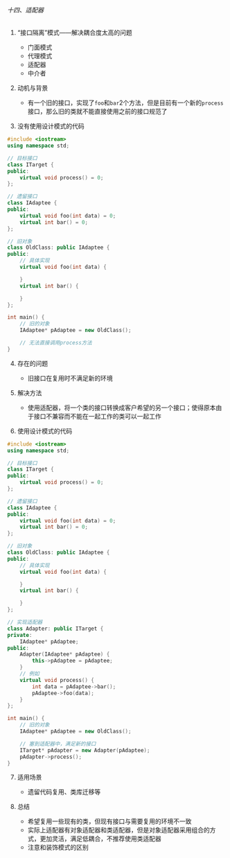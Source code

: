 ###### 十四、适配器

1. “接口隔离”模式——解决耦合度太高的问题
    - 门面模式
    - 代理模式
    - 适配器
    - 中介者

2. 动机与背景
    - 有一个旧的接口，实现了`foo`和`bar`2个方法，但是目前有一个新的`process`接口，那么旧的类就不能直接使用之前的接口规范了

3. 没有使用设计模式的代码
```cpp
#include <iostream>
using namespace std;

// 目标接口
class ITarget {
public:
    virtual void process() = 0;
};

// 遗留接口
class IAdaptee {
public:
    virtual void foo(int data) = 0;
    virtual int bar() = 0;
};

// 旧对象
class OldClass: public IAdaptee {
public:
    // 具体实现
    virtual void foo(int data) {

    }
    virtual int bar() {

    }
};

int main() {
    // 旧的对象
    IAdaptee* pAdaptee = new OldClass();

    // 无法直接调用process方法
}
```

4. 存在的问题
    - 旧接口在复用时不满足新的环境

5. 解决方法
    - 使用适配器，将一个类的接口转换成客户希望的另一个接口；使得原本由于接口不兼容而不能在一起工作的类可以一起工作

6. 使用设计模式的代码
```cpp
#include <iostream>
using namespace std;

// 目标接口
class ITarget {
public:
    virtual void process() = 0;
};

// 遗留接口
class IAdaptee {
public:
    virtual void foo(int data) = 0;
    virtual int bar() = 0;
};

// 旧对象
class OldClass: public IAdaptee {
public:
    // 具体实现
    virtual void foo(int data) {

    }
    virtual int bar() {

    }
};

// 实现适配器
class Adapter: public ITarget {
private:
    IAdaptee* pAdaptee;
public:
    Adapter(IAdaptee* pAdaptee) {
        this->pAdaptee = pAdaptee;
    }
    // 例如
    virtual void process() {
        int data = pAdaptee->bar();
        pAdaptee->foo(data);
    }
};

int main() {
    // 旧的对象
    IAdaptee* pAdaptee = new OldClass();

    // 塞到适配器中，满足新的接口
    ITarget* pAdapter = new Adapter(pAdaptee);
    pAdapter->process();
}
```

7. 适用场景
    - 遗留代码复用、类库迁移等

8. 总结
    - 希望复用一些现有的类，但现有接口与需要复用的环境不一致
    - 实际上适配器有对象适配器和类适配器，但是对象适配器采用组合的方式，更加灵活，满足低耦合，不推荐使用类适配器
    - 注意和装饰模式的区别
